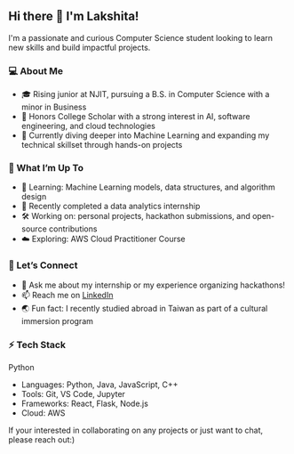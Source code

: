 ## Hi there 👋 I'm Lakshita!

I'm a passionate and curious Computer Science student looking to learn new skills and build impactful projects.

### 💻 About Me
- 🎓 Rising junior at NJIT, pursuing a B.S. in Computer Science with a minor in Business
- 🌟 Honors College Scholar with a strong interest in AI, software engineering, and cloud technologies
- 🤖 Currently diving deeper into Machine Learning and expanding my technical skillset through hands-on projects

### 🚀 What I’m Up To
- 🌱 Learning: Machine Learning models, data structures, and algorithm design  
- 💼 Recently completed a data analytics internship  
- 🛠️ Working on: personal projects, hackathon submissions, and open-source contributions  
- ☁️ Exploring: AWS Cloud Practitioner Course  

### 🤝 Let’s Connect
- 💬 Ask me about my internship or my experience organizing hackathons!
- 📫 Reach me on [LinkedIn](https://www.linkedin.com/in/lakshitam04)
- 🌏 Fun fact: I recently studied abroad in Taiwan as part of a cultural immersion program  

### ⚡ Tech Stack
Python
- Languages: Python, Java, JavaScript, C++
- Tools: Git, VS Code, Jupyter
- Frameworks: React, Flask, Node.js
- Cloud: AWS

If your interested in collaborating on any projects or just want to chat, please reach out:)
